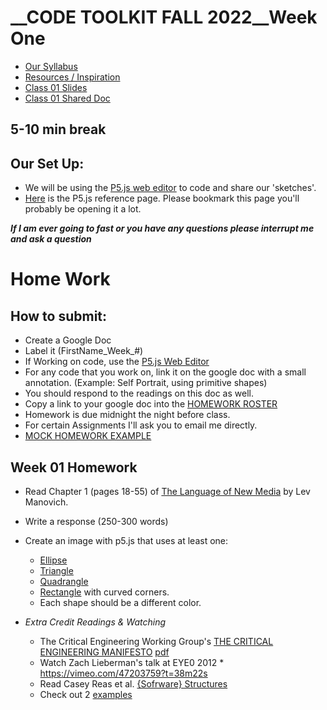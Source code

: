 # __CODE TOOLKIT FALL 2022__Week One

 - [Our Syllabus](https://github.com/DunkFig/code_toolkit_fall2022/blob/main/Syllabus.md)
 - [Resources / Inspiration](https://github.com/DunkFig/code_toolkit_fall2022/blob/main/Resources_Inspiration)
 - [Class 01 Slides]()
 - [Class 01 Shared Doc]()


## __5-10 min break__

## Our Set Up:
- We will be using the [P5.js web editor](https://editor.p5js.org/) to code and share our 'sketches'.
- [Here](https://p5js.org/reference/) is the P5.js reference page. Please bookmark this page you'll probably be opening it a lot.

___If I am ever going to fast or you have any questions please interrupt me and ask a question___


# Home Work
## How to submit:
* Create a Google Doc
* Label it (FirstName_Week_#)
* If Working on code, use the [P5.js Web Editor](https://editor.p5js.org/)
* For any code that you work on, link it on the google doc with a small annotation. (Example: Self Portrait, using primitive shapes)
* You should respond to the readings on this doc as well. 
* Copy a link to your google doc into the [HOMEWORK ROSTER](https://docs.google.com/spreadsheets/d/1oE-frETSfRk5mj9mkblAWrk3HGop5uMrPbmpaRO-pC0/edit?usp=sharing)
* Homework is due midnight the night before class.
* For certain Assignments I'll ask you to email me directly.
* [MOCK HOMEWORK EXAMPLE](https://docs.google.com/document/d/1Etdai-04MDy5KyH65QThOP9h9gtS8VfgzLv2AEY1ywU/edit?usp=sharing)

## Week 01 Homework
* Read Chapter 1 (pages 18-55) of [The Language of New Media](https://dss-edit.com/plu/Manovich-Lev_The_Language_of_the_New_Media.pdf) by Lev Manovich.
* Write a response (250-300 words)
* Create an image with p5.js that uses at least one:
    - [Ellipse](https://p5js.org/reference/#/p5/ellipse)
    - [Triangle](https://p5js.org/reference/#/p5/triangle)
    - [Quadrangle](https://p5js.org/reference/#/p5/quad) 
    - [Rectangle](https://p5js.org/reference/#/p5/rect) with curved corners.
    - Each shape should be a different color.

* _Extra Credit Readings & Watching_ 
  * The Critical Engineering Working Group's [THE CRITICAL ENGINEERING MANIFESTO](https://criticalengineering.org) [pdf](https://criticalengineering.org/ce.pdf)
  * Watch Zach Lieberman's talk at EYE0 2012 * https://vimeo.com/47203759?t=38m22s
  * Read Casey Reas et al. [{Sofrware} Structures](https://artport.whitney.org/commissions/softwarestructures/text.html#structure)
  * Check out 2 [examples](https://p5js.org/examples/)

